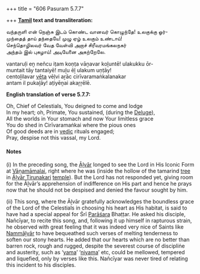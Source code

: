 +++
title = "606 Pasuram 5.7.7"

+++
**[Tamil](/definition/tamil#history "show Tamil definitions") text and transliteration:**

வந்தருளி என் நெஞ்சு இடம் கொண்ட வானவர் கொழுந்தே! உலகுக்கு ஓர்-  
முந்தைத் தாய் தந்தையே! முழு ஏழ் உலகும் உண்டாய்!  
செந்தொழிலவர் வேத வேள்வி அறாச் சிரீவரமங்கலநகர்  
அந்தம் இல் புகழாய்! அடியேனை அகற்றேலே.

vantaruḷi eṉ neñcu iṭam koṇṭa vāṉavar koḻuntē! ulakukku ōr-  
muntait tāy tantaiyē! muḻu ēḻ ulakum uṇṭāy!  
centoḻilavar [vēta](/definition/veta#history "show vēta definitions") vēḷvi aṟāc cirīvaramaṅkalanakar  
antam il pukaḻāy! aṭiyēṉai akaṟṟēlē.

**English translation of verse 5.7.7:**

Oh, Chief of Celestials, You deigned to come and lodge  
In my heart; oh, Primate, You sustained, (during the [Deluge](/definition/deluge#history "show Deluge definitions")),  
All the worlds in Your stomach and now Your limitless grace  
You do shed in Cirīvaramaṅkai where the pious ones  
Of good deeds are in [vedic](/definition/veda#vaishnavism "show vedic definitions") rituals engaged;  
Pray, despise not this vassal, my Lord.

#### Notes

\(i\) In the preceding song, the [Āḻvār](/definition/aḻvar#vaishnavism "show Āḻvār definitions") longed to see the Lord in His Iconic Form at [Vāṉamāmalai](/definition/vanamamalai#vaishnavism "show Vāṉamāmalai definitions"), right where he was (inside the hollow of the tamarind [tree](/definition/tree#history "show tree definitions") in [Āḻvār Tirunakari](/definition/alvar-tirunakari#vaishnavism "show Āḻvār Tirunakari definitions") [temple](/definition/temple#history "show temple definitions")). But the Lord has not responded yet, giving room for the Āḻvār’s apprehension of indifference on His part and hence he prays now that he should not be despised and denied the favour sought by him.

\(ii\) This song, where the Āḻvār gratefully acknowledges the boundless grace of the Lord of the Celestials in choosing his heart as His habitat, is said to have had a special appeal for Śrī [Parāśara](/definition/parashara#history "show Parāśara definitions") Bhaṭṭar. He asked his disciple, Nañcīyar, to recite this song, and, following it up himself in rapturous strain, he observed with great feeling that it was indeed very nice of Saints like [Nammāḻvār](/definition/nammalvar#vaishnavism "show Nammāḻvār definitions") to have bequeathed such verses of melting tenderness to soften our stony hearts. He added that our hearts which are no better than barren rock, rough and rugged, despite the severest course of discipliṅe and austerity, such as ‘[yama](/definition/yama#vaishnavism "show yama definitions")’ ‘[niyama](/definition/niyama#vaishnavism "show niyama definitions")’ etc, could be mellowed, tempered and liquefied, only by verses like this. Nañcīyar was never tired of relating this incident to his disciples.


